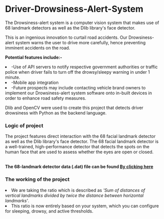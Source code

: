 # Driver-Drowsiness-Alert-System
The Drowsiness-alert system is a computer vision system that makes use of 68 landmark detectors as well as the Dlib library's face detector.

This is an ingenious innovation to curtail road accidents. Our Drowsiness-alert system warns the user to drive more carefully, hence preventing imminent accidents on the road. 

<b>Potential features include:-</b>
<li>-Use of API servers to notify respective government authorities or traffic police when driver fails to turn off the drowsy/sleepy warning in under 1 minute.</li>
<li>-Mobile app integration </li>
<li>-Future prospects may include contacting vehicle brand owners to implement our Drowsiness-alert system software onto in-built devices in order to enhance road safety measures.</li>

Dlib and OpenCV were used to create this project that detects driver drowsiness with Python as the backend language.
<h3>Logic of project</h3>
The project features direct interaction with the 68 facial landmark detector as well as the Dlib library's face detector. The 68 facial landmark detector is a well-trained, high-performance detector that detects the spots on the human face that are used to assess whether the eyes are open or closed.</br></br>

<b>The 68-landmark detector data (.dat) file can be found <a href="http://dlib.net/files/shape_predictor_68_face_landmarks.dat.bz2"> By clicking here</a></B>

<h3>The working of the project</h3>
<li>We are taking the ratio which is described as <i>'Sum of distances of vertical landmarks divided by twice the distance between horizontal landmarks'</i>.
<li>This ratio is now entirely based on your system, which you can configure for sleeping, drowsy, and active thresholds.</ul>



